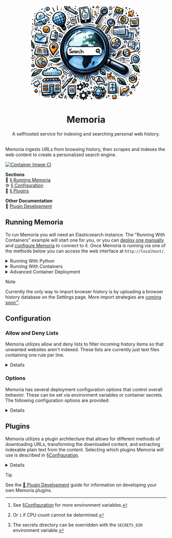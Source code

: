 <div align="center"><img src="./src/memoria/web/www/static/splash.png"></div>
<h1 align="center">Memoria</h1>
<div align="center">A selfhosted service for indexing and searching personal web history.</div><br>

Memoria ingests URLs from browsing history, then scrapes and indexes the web content to create a personalized search
engine.

[![Container Image CI](https://github.com/Sidneys1/Memoria/actions/workflows/deploy-image.yml/badge.svg?branch=main&event=push)](https://github.com/Sidneys1/Memoria/actions/workflows/deploy-image.yml)

**Sections**<br>
🚀 [§ Running Memoria](#running-memoria)<br>
⚙️ [§ Configuration](#configuration)<br>
🧩 [§ Plugins](#plugins)

**Other Documentation**<br>
📑 [Plugin Development](./docs/Plugin%20Development.md)<br>

Running Memoria
---------------

To run Memoria you will need an Elasticsearch instance. The "Running With Containers" example will start one for you, or
you can [deploy one manually][es] and [configure Memoria](#configuration) to connect to it. Once Memoria is running via
one of the methods below you can access the web interface at `http://localhost/`.

<details><summary>Running With Python</summary>

```sh
python3 -m pip install .
python3 -m memoria.web --port 80

# Or without installing:
PYTHONPATH=./src python -m memoria.web --port 80
```

**Notes**:
- Your distribution may require that you [create a virtual environment][venv] to install Python packages.
- Memoria is currently designed to run under Python 3.12. Your mileage may vary attempting to run under Python 3.11.

</details>

<details><summary>Running With Containers</summary>

Self-contained Compose (including an Elasticsearch instance):
```sh
# With Docker Compose or Podman Compose:
podman-compose --profile elasticsearch up

# Cleanup:
podman-compose down --volumes
```

Single Docker container (for use with an existing Elasticsearch instance):
```sh
# Build or pull
podman build -t ghcr.io/sidneys1/memoria .
podman pull ghcr.io/sidneys1/memoria

# With plain Docker or Podman
podman run --name memoria -e MEMORIA_ELASTIC_HOST=http://hostname:9200/ -p 80 ghcr.io/sidneys1/memoria

# Cleanup:
podman container rm memoria
podman image rm ghcr.io/sidneys1/memoria
```

**Note** that Podman commands may require `sudo` to run, or that you
[configure your Podman environment to run rootless][pmr].

</details>

<details><summary>Advanced Container Deployment</summary>

You can deploy Memoria as a container. The provided [`Containerfile`](./Containerfile) builds a lightweight image based
on `python:3.12-alpine`, which runs Memoria under [Uvicorn][uv] on the exposed port 80.

```sh
podman build -t sidneys1/memoria .
```

You can also deploy Memoria with [Docker Compose][dc] or [Podman Compose][pc] (as shown here).

The file [`compose.yaml`](./compose.yaml) shows the most basic Compose strategy, building and launching a Memoria
container. You can use Memoria with an existing Elasticsearch instance like so[^1]:

```sh
export ELASTIC_HOST=http://hostname:9200/
podman-compose up --build 
```

[^1]: See [§Configuration](#configuration) for more environment variables.

A Compose profile named `elasticsearch` is also provided that will additionally launch an Elasticsearch container.

```sh
# To start self-contained. See notes below regarding default credentials.
podman-compose up --build --profile elasticsearch
```

</details>

> [!NOTE]
> Currently the only way to import browser history is by uploading a browser history database on the Settings page. More import strategies are [coming soon&trade;](https://github.com/Sidneys1/Memoria/issues/1).

Configuration
-------------

### Allow and Deny Lists

Memoria utilizes allow and deny lists to filter incoming history items so that unwanted websites aren't indexed. These
lists are currently just text files containing one rule per line.

<details>

Shell-like quotation marks and backslashes are
supported. A history item will be downloaded by Memoria, given the entries matching its domain name, if the URL is:

1. Matched by any *strong* allowlist entry pertaining; or
2. Matched by any *weak* allowlist entry pertaining, **and** doesn't match any *strong* denylist entries pertaining.

Additionally, if a subdomain is not matched by any entries then its parent domains will be used sequentially. For
example, if `gist.github.com` doesn't match any entries, then entries for `github.com` will be checked.

A *weak* list entry is composed of just a domain name:
```sh
example.com
```
While a *strong* list entry is composed of a domain name and zero or more rules that can further restrict the entry:
```sh
example.com /login r^/$
```

There are currently two types of rules:
- **Path rules** start with `/` and match if the URL path-part begins with this value.
- **Regular expression rules** start with `r` and match if any part of the URL matches.

So, to break it down, putting `example.com` in the allowlist and this entry in the denylist:

<h3><code><ruby>example.com<rt>domain</rt></ruby> <ruby><code>/login</code><rt>path&ensp;rule</rt></ruby> <ruby><code>r^/$'</code><rt>regex&ensp;rule</rt></ruby></code></h3>

Would result in these URLs being allowed:

- `https://example.com/foo`
- `https://example.com/foo/bar/baz#link?search=bat`

And these URLs being denied:

- <h3><samp>https:<wbr>//www<wbr>.<ruby><code>example.com</code><rt>domain</rt></ruby><ruby><code>/login</code><rt>path&ensp;rule</rt></ruby></samp></h3>
- <h3><samp>https:<wbr>//www<wbr>.<ruby><code>example.com</code><rt>domain</rt></ruby><ruby><code>/login</code><rt>path&ensp;rule</rt>/flow2?step=0</ruby></samp></h3>
- <h3><samp>https://<ruby><code>example.com</code><rt>domain</rt></ruby><ruby><code>/</code>&nbsp;&nbsp;&nbsp;<rt>regex rule</rt></ruby></samp></h3>

<details><summary>Examples</summary>

- Allow all URLs under GitHub.com, except login, search, my (Sidneys1) own projects and pages, and searches within
  projects or organizations:

  ```sh
  # allowlist.txt
  github.com
  
  # denylist.txt
  github.com /login /search /Sidneys1/ 'r/(?:search|repositories|issues)\?q='
  ```

- Allow any page under a domain except the landing page (`example.com/`):

  ```sh
  # allowlist.txt
  example.com
  
  # denylist.txt
  example.com r^/$
  ```

* Deny any page at stackoverflow.com except questions:

  ```sh
  # allowlist.txt
  stackoverflow.com /questions/ /q/
  
  # denylist.txt
  stackoverflow.com
  ```

</details>

</details>

### Options

Memoria has several deployment configuration options that control overall behavior. These can be set via environment
variables or container secrets. The following configuration options are provided:

<details>

<table>
    <thead>
        <tr><td></td>
            <th>Name</th> <th>Description</th> <th>Default</th></tr>
    </thead>
    <tbody>
        <tr><th rowspan="4">Importing</th>
            <td><code>downloader</code></td>     <td>The downloader plugin<sup><a href="#plugins">§</a></sup> to use</td>    <td><code>AiohttpDownloader</code></td></tr>
        <tr><td><code>extractor</code></td>      <td>The extractor plugin<sup><a href="#plugins">§</a></sup> to use</td>     <td><code>HtmlExtractor</code></td></tr>
        <tr><td><code>filter_stack</code></td>   <td>A list of filter plugins<sup><a href="#plugins">§</a></sup> to use</td> <td><code>["HtmlContentFinder"]</code></td></tr>
        <tr><td><code>import_threads</code></td> <td>The maximum number of processes to use to download history items</td>   <td>

$\frac{cpus}{2}$[^2]</td></tr>
    </tbody>
    <tbody>
        <tr><th rowspan="4">Allow/Deny Lists</th>
            <td><code>allowlist</code></td> <td>Path to a file defining allowlist<sup><a href="#allow-and-deny-lists">§</a></sup> entries</td> <td><code>./data/allowlist.txt</code></td></tr>
        <tr><td><code>denylist</code></td>  <td>Path to a file defining denylist<sup><a href="#allow-and-deny-lists">§</a></sup> entries</td>  <td><code>./data/denylist.txt</code></td></tr>
    </tbody>
    <tbody>
        <tr><th rowspan="4">Databases</th>
            <td><code>database_uri</code></td>     <td>Connection URI to the Memoria database</td>   <td><code>sqlite+aiosqlite:///./data/memoria.db</code></td></tr>
        <tr><td><code>elastic_host</code></td>     <td>Elasticsearch connection URI</td>             <td><code>http://elasticsearch:9200</code></td></tr>
        <tr><td><code>elastic_user</code></td>     <td rowspan="2">Elasticsearch Authentication</td> <td><code>elastic</code></td></tr>
        <tr><td><code>elastic_password</code></td>                                                   <td><em>None</em></td></tr>
    </tbody>
</table>

[^2]: Or `1` if CPU count cannot be determined.

Any of these settings can be configured with uppercase environment variables prefixed with `MEMORIA_` (e.g.,
`MEMORIA_ELASTIC_PASSWORD`). Additionally, settings can be read from files from `/run/secrets`[^3], which will take
precedence over any environment variables. For example, to set `elastic_password` with a Docker or Podman secret, you
can:

```sh
printf 'my-password-here' | podman secret create memoria_elastic_password -
podman run --name memoria --secret memoria_elastic_password -p 80 sidneys1/memoria
```

</details>

[^3]: The secrets directory can be overridden with the `SECRETS_DIR` environment variable.

Plugins
-------

Memoria utilizes a plugin architecture that allows for different methods of downloading URLs, transforming the
downloaded content, and extracting indexable plain text from the content. Selecting which plugins Memoria will use is
described in [§Configuration](#configuration).

<details>

There are currently three types of Memoria Plugins, used during web content retrieval and processing:
- **Downloaders**<br>
  Downloaders are responsible for accessing a URL and retrieving its content from the internet. They can provide this
  content in many different formats to the next plugin in the stack. The most basic Downloaders (like the built-in
  default, `AiohttpDownloader`) only support downloading raw HTML to provide to the remaining plugins.

- **Filters**<br>
  Filters transform input from the previous plugin in the stack (either the Downloader or another Filter). They can
  change the content format or modify it in place.
  
  By default Memoria uses the built in `HtmlContentFinder` plugin to remove extraneous HTML elements and prune the input
  to a single `<main>`, `<article>`, or `<... id="content">` element (if one exists).

- **Extractors**<br>
  Extractors are the last plugin to run, and are responsible for converting the input from the previous plugin (either
  the Downloader or the last Filter) into plain text that will be stored in Elasticsearch for indexing and searching.
  
  By default Memoria uses the built in `HtmlExtractor` plugin to convert the input HTML into plain text. It also searches
  the original downloaded HTML (before any potential modification by Filter plugins) for `<meta ...>` values that could
  be used to enrich the Elasticsearch document, such as `"author"` or `"description"`.

</details>

> [!TIP]
> See the [📑 Plugin Development](./docs/Plugin%20Development.md) guide for information on developing your own Memoria plugins.

[es]: https://www.elastic.co/guide/en/elasticsearch/reference/current/getting-started.html
[venv]: https://docs.python.org/3/tutorial/venv.html
[pmr]: https://github.com/containers/podman/blob/main/docs/tutorials/rootless_tutorial.md
[uv]: https://www.uvicorn.org/
[dc]: https://docs.docker.com/compose/
[pc]: https://github.com/containers/podman-compose

<!-- cSpell:ignore PYTHONPATH aiohttp StackOverflow CPUs aiosqlite -->
<!-- cSpell:words Sidneys1 Uvicorn Downloaders Containerfile -->
